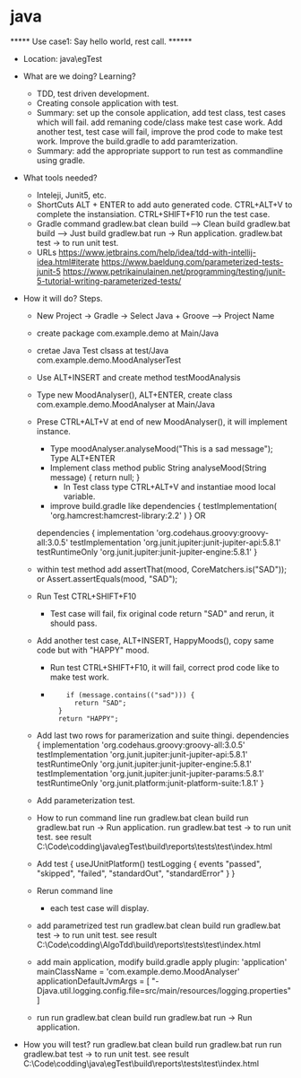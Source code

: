 # java

***** Use case1: Say hello world, rest call. ******
* Location: java\egTest
* What are we doing? Learning?
	* TDD, test driven development.
	* Creating console application with test.
	* Summary:
		set up the console application, add test class, test cases which will fail. 
		add remaning code/class make test case work. 
		Add another test, test case will fail, improve the prod code to make test work. 
		Improve the build.gradle to add paramterization. 
	* Summary:
		add the appropriate support to run test as commandline using gradle. 
* What tools needed?
	* Inteleji, Junit5, etc.
	* ShortCuts
		ALT + ENTER to add auto generated code.
		CTRL+ALT+V to complete the instansiation.
		CTRL+SHIFT+F10 run the test case.
	* Gradle command
		gradlew.bat clean build --> Clean build
		gradlew.bat build --> Just build
		gradlew.bat run -> Run application.
		gradlew.bat test -> to run unit test.
	* URLs
		https://www.jetbrains.com/help/idea/tdd-with-intellij-idea.html#iterate
		https://www.baeldung.com/parameterized-tests-junit-5
		https://www.petrikainulainen.net/programming/testing/junit-5-tutorial-writing-parameterized-tests/
* How it will do? Steps.
	* New Project -> Gradle -> Select Java + Groove --> Project Name 
	* create package com.example.demo at Main/Java
	* cretae Java Test clsass at test/Java com.example.demo.MoodAnalyserTest
	* Use ALT+INSERT and create method testMoodAnalysis
	* Type new MoodAnalyser(), ALT+ENTER, create class com.example.demo.MoodAnalyser at Main/Java
	* Prese CTRL+ALT+V at end of new MoodAnalyser(), it will implement instance.
		* Type moodAnalyser.analyseMood("This is a sad message"); Type ALT+ENTER
		* Implement class method 
		    public String analyseMood(String message) {
		        return null;
    			}
    		* In Test class type CTRL+ALT+V and instantiae mood local variable.
    	* improve build.gradle like
    		dependencies {
		    testImplementation(
		            'org.hamcrest:hamcrest-library:2.2'
		    )
		} OR
		
		dependencies {
		    implementation 'org.codehaus.groovy:groovy-all:3.0.5'
		    testImplementation 'org.junit.jupiter:junit-jupiter-api:5.8.1'
		    testRuntimeOnly 'org.junit.jupiter:junit-jupiter-engine:5.8.1'
		}
	* within test method add
		assertThat(mood, CoreMatchers.is("SAD"));
		or Assert.assertEquals(mood, "SAD");
	* Run Test CTRL+SHIFT+F10
		* Test case will fail, fix original code return "SAD" and rerun, it should pass.
	* Add another test case, ALT+INSERT, HappyMoods(), copy same code but with "HAPPY" mood. 
		* Run test CTRL+SHIFT+F10, it will fail, correct prod code like to make test work. 
		*         if (message.contains(("sad"))) {
				    return "SAD";
				}
				return "HAPPY";

	* Add last two rows for paramerization and suite thingi. 
		dependencies {
		    implementation 'org.codehaus.groovy:groovy-all:3.0.5'
		    testImplementation 'org.junit.jupiter:junit-jupiter-api:5.8.1'
		    testRuntimeOnly 'org.junit.jupiter:junit-jupiter-engine:5.8.1'
		    testImplementation 'org.junit.jupiter:junit-jupiter-params:5.8.1'
		    testRuntimeOnly 'org.junit.platform:junit-platform-suite:1.8.1'
		}
	* Add parameterization test. 
	* How to run command line
		run gradlew.bat clean build
		run gradlew.bat run -> Run application.
		run gradlew.bat test -> to run unit test.
			see result C:\Code\codding\java\egTest\build\reports\tests\test\index.html
	* Add
		test {
		    useJUnitPlatform()
		    testLogging {
			events "passed", "skipped", "failed", "standardOut", "standardError"
		    }
		}
	* Rerun command line
		* each test case will display.
	* add parametrized test
		run gradlew.bat clean build
		run gradlew.bat test -> to run unit test.
			see result C:\Code\codding\AlgoTdd\build\reports\tests\test\index.html
	* add main application, modify build.gradle
		apply plugin: 'application'
		mainClassName = 'com.example.demo.MoodAnalyser'
		applicationDefaultJvmArgs = [
			"-Djava.util.logging.config.file=src/main/resources/logging.properties"
		]
	* run 
		run gradlew.bat clean build
		run gradlew.bat run -> Run application.

* How you will test? 
		run gradlew.bat clean build
		run gradlew.bat run
		run gradlew.bat test -> to run unit test.
			see result C:\Code\codding\java\egTest\build\reports\tests\test\index.html
